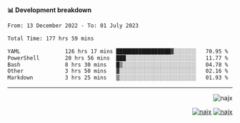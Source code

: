 <b>📊 Development breakdown</b>
<!--START_SECTION:waka-->

```txt
From: 13 December 2022 - To: 01 July 2023

Total Time: 177 hrs 59 mins

YAML              126 hrs 17 mins █████████████████▓░░░░░░░   70.95 %
PowerShell        20 hrs 56 mins  ███░░░░░░░░░░░░░░░░░░░░░░   11.77 %
Bash              8 hrs 30 mins   █▒░░░░░░░░░░░░░░░░░░░░░░░   04.78 %
Other             3 hrs 50 mins   ▓░░░░░░░░░░░░░░░░░░░░░░░░   02.16 %
Markdown          3 hrs 25 mins   ▒░░░░░░░░░░░░░░░░░░░░░░░░   01.93 %
```

<!--END_SECTION:waka-->
-----
<p align="right">
  <img src="https://komarev.com/ghpvc/?username=najx&label=GitHub%20Profile%20Views&color=yellow&style=flat" alt="najx" />
</p align="center">
<p align="right">
  <a href="https://www.linkedin.com/in/abdx"><img src="https://img.shields.io/badge/LinkedIn--_.svg?style=social&logo=linkedin" alt="najx"></a>
  <a href="https://stackoverflow.com/users/19588110/najim-abdelmoula"><img src="https://img.shields.io/badge/Stack Overflow--_.svg?style=social&logo=stackoverflow" alt="najx"></a>
</p align="center">

